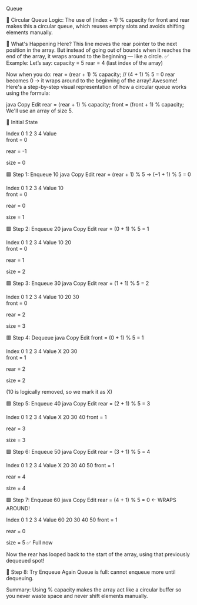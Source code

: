 Queue 

🔁 Circular Queue Logic:
The use of (index + 1) % capacity for front and rear makes this a circular queue, which reuses empty slots and avoids shifting elements manually.

🔁 What's Happening Here?
This line moves the rear pointer to the next position in the array. But instead of going out of bounds when it reaches the end of the array, it wraps around to the beginning — like a circle.
✅ Example:
Let’s say:
capacity = 5
rear = 4 (last index of the array)

Now when you do:
rear = (rear + 1) % capacity;  // (4 + 1) % 5 = 0
rear becomes 0 → it wraps around to the beginning of the array!
Awesome! Here's a step-by-step visual representation of how a circular queue works using the formula:

java
Copy
Edit
rear = (rear + 1) % capacity;
front = (front + 1) % capacity;
We'll use an array of size 5.

🧱 Initial State

Index	0	1	2	3	4
Value					
front = 0

rear = -1

size = 0

🟩 Step 1: Enqueue 10
java
Copy
Edit
rear = (rear + 1) % 5 → (−1 + 1) % 5 = 0

Index	0	1	2	3	4
Value	10				
front = 0

rear = 0

size = 1

🟩 Step 2: Enqueue 20
java
Copy
Edit
rear = (0 + 1) % 5 = 1

Index	0	1	2	3	4
Value	10	20			
front = 0

rear = 1

size = 2

🟩 Step 3: Enqueue 30
java
Copy
Edit
rear = (1 + 1) % 5 = 2

Index	0	1	2	3	4
Value	10	20	30		
front = 0

rear = 2

size = 3

🟥 Step 4: Dequeue
java
Copy
Edit
front = (0 + 1) % 5 = 1

Index	0	1	2	3	4
Value	X	20	30		
front = 1

rear = 2

size = 2

(10 is logically removed, so we mark it as X)

🟩 Step 5: Enqueue 40
java
Copy
Edit
rear = (2 + 1) % 5 = 3

Index	0	1	2	3	4
Value	X	20	30	40
front = 1

rear = 3

size = 3

🟩 Step 6: Enqueue 50
java
Copy
Edit
rear = (3 + 1) % 5 = 4

Index	0	1	2	3	4
Value	X	20	30	40	50
front = 1

rear = 4

size = 4

🟩 Step 7: Enqueue 60
java
Copy
Edit
rear = (4 + 1) % 5 = 0  ← WRAPS AROUND!

Index	0	1	2	3	4
Value	60	20	30	40	50
front = 1

rear = 0

size = 5 ✅ Full now

Now the rear has looped back to the start of the array, using that previously dequeued spot!

🚫 Step 8: Try Enqueue Again
Queue is full: cannot enqueue more until dequeuing.

Summary:
Using % capacity makes the array act like a circular buffer so you never waste space and never shift elements manually.